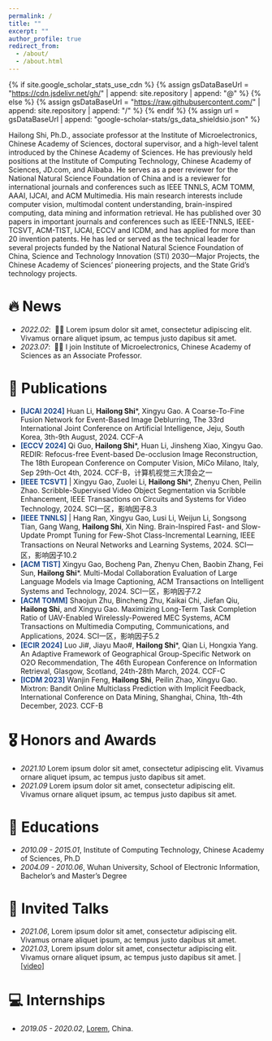```yaml
---
permalink: /
title: ""
excerpt: ""
author_profile: true
redirect_from: 
  - /about/
  - /about.html
---
```


{% if site.google_scholar_stats_use_cdn %}
{% assign gsDataBaseUrl = "https://cdn.jsdelivr.net/gh/" | append: site.repository | append: "@" %}
{% else %}
{% assign gsDataBaseUrl = "https://raw.githubusercontent.com/" | append: site.repository | append: "/" %}
{% endif %}
{% assign url = gsDataBaseUrl | append: "google-scholar-stats/gs_data_shieldsio.json" %}

<span class='anchor' id='about-me'></span>

Hailong Shi, Ph.D., associate professor at the Institute of Microelectronics, Chinese Academy of Sciences, doctoral supervisor, and a high-level talent introduced by the Chinese Academy of Sciences. He has previously held positions at the Institute of Computing Technology, Chinese Academy of Sciences, JD.com, and Alibaba. He serves as a peer reviewer for the National Natural Science Foundation of China and is a reviewer for international journals and conferences such as IEEE TNNLS, ACM TOMM, AAAI, IJCAI, and ACM Multimedia. His main research interests include computer vision, multimodal content understanding, brain-inspired computing, data mining and information retrieval. He has published over 30 papers in important journals and conferences such as IEEE-TNNLS, IEEE-TCSVT, ACM-TIST, IJCAI, ECCV and ICDM, and has applied for more than 20 invention patents. He has led or served as the technical leader for several projects funded by the National Natural Science Foundation of China, Science and Technology Innovation (STI) 2030—Major Projects, the Chinese Academy of Sciences’ pioneering projects, and the State Grid’s technology projects.


# 🔥 News
- *2022.02*: &nbsp;🎉🎉 Lorem ipsum dolor sit amet, consectetur adipiscing elit. Vivamus ornare aliquet ipsum, ac tempus justo dapibus sit amet. 
- *2023.07*: &nbsp;🎉🎉 I join Institute of Microelectronics, Chinese Academy of Sciences as an Associate Professor.


# 📝 Publications 
<!--
<div class='paper-box'><div class='paper-box-image'><div><div class="badge">CVPR 2016</div><img src='images/500x300.png' alt="sym" width="100%"></div></div>
<div class='paper-box-text' markdown="1">

[Deep Residual Learning for Image Recognition](https://openaccess.thecvf.com/content_cvpr_2016/papers/He_Deep_Residual_Learning_CVPR_2016_paper.pdf)

**Kaiming He**, Xiangyu Zhang, Shaoqing Ren, Jian Sun

[**Project**](https://scholar.google.com/citations?view_op=view_citation&hl=zh-CN&user=DhtAFkwAAAAJ&citation_for_view=DhtAFkwAAAAJ:ALROH1vI_8AC) <strong><span class='show_paper_citations' data='DhtAFkwAAAAJ:ALROH1vI_8AC'></span></strong>
- Lorem ipsum dolor sit amet, consectetur adipiscing elit. Vivamus ornare aliquet ipsum, ac tempus justo dapibus sit amet. 
</div>
</div>
-->

- **<font color = "#224B8D">[IJCAI 2024]</font>** Huan Li, **Hailong Shi***, Xingyu Gao. A Coarse-To-Fine Fusion Network for Event-Based Image Deblurring, The 33rd International Joint Conference on Artificial Intelligence, Jeju, South Korea, 3th-9th August, 2024. CCF-A
- **<font color = "#224B8D">[ECCV 2024]</font>** Qi Guo, **Hailong Shi***, Huan Li, Jinsheng Xiao, Xingyu Gao. REDIR: Refocus-free Event-based De-occlusion Image Reconstruction, The 18th European Conference on Computer Vision, MiCo Milano, Italy, Sep 29th-Oct 4th, 2024. CCF-B，计算机视觉三大顶会之一
- **<font color = "#224B8D">[IEEE TCSVT]</font>** | Xingyu Gao, Zuolei Li, **Hailong Shi***, Zhenyu Chen, Peilin Zhao. Scribble-Supervised Video Object Segmentation via Scribble Enhancement, IEEE Transactions on Circuits and Systems for Video Technology, 2024. SCI一区，影响因子8.3
- **<font color = "#224B8D">[IEEE TNNLS]</font>** | Hang Ran, Xingyu Gao, Lusi Li, Weijun Li, Songsong Tian, Gang Wang, **Hailong Shi**, Xin Ning. Brain-Inspired Fast- and Slow-Update Prompt Tuning for Few-Shot Class-Incremental Learning, IEEE Transactions on Neural Networks and Learning Systems, 2024. SCI一区，影响因子10.2
- **<font color = "#224B8D">[ACM TIST]</font>** Xingyu Gao, Bocheng Pan, Zhenyu Chen, Baobin Zhang, Fei Sun, **Hailong Shi***. Multi-Modal Collaboration Evaluation of Large Language Models via Image Captioning, ACM Transactions on Intelligent Systems and Technology, 2024. SCI一区，影响因子7.2
- **<font color = "#224B8D">[ACM TOMM]</font>** Shaojun Zhu, Bincheng Zhu, Kaikai Chi, Jiefan Qiu, **Hailong Shi**, and Xingyu Gao. Maximizing Long-Term Task Completion Ratio of UAV-Enabled Wirelessly-Powered MEC Systems, ACM Transactions on Multimedia Computing, Communications, and Applications, 2024. SCI一区，影响因子5.2
- **<font color = "#224B8D">[ECIR 2024]</font>** Luo Ji#, Jiayu Mao#, **Hailong Shi***, Qian Li, Hongxia Yang. An Adaptive Framework of Geographical Group-Specific Network on O2O Recommendation, The 46th European Conference on Information Retrieval, Glasgow, Scotland, 24th-28th March, 2024. CCF-C
- **<font color = "#224B8D">[ICDM 2023]</font>** Wanjin Feng, **Hailong Shi**, Peilin Zhao, Xingyu Gao. Mixtron: Bandit Online Multiclass Prediction with Implicit Feedback, International Conference on Data Mining, Shanghai, China, 1th-4th December, 2023. CCF-B

# 🎖 Honors and Awards
- *2021.10* Lorem ipsum dolor sit amet, consectetur adipiscing elit. Vivamus ornare aliquet ipsum, ac tempus justo dapibus sit amet. 
- *2021.09* Lorem ipsum dolor sit amet, consectetur adipiscing elit. Vivamus ornare aliquet ipsum, ac tempus justo dapibus sit amet. 

# 📖 Educations
- *2010.09 - 2015.01*, Institute of Computing Technology, Chinese Academy of Sciences, Ph.D
- *2004.09 - 2010.06*, Wuhan University, School of Electronic Information, Bachelor’s and Master’s Degree

# 💬 Invited Talks
- *2021.06*, Lorem ipsum dolor sit amet, consectetur adipiscing elit. Vivamus ornare aliquet ipsum, ac tempus justo dapibus sit amet. 
- *2021.03*, Lorem ipsum dolor sit amet, consectetur adipiscing elit. Vivamus ornare aliquet ipsum, ac tempus justo dapibus sit amet.  \| [\[video\]](https://github.com/)

# 💻 Internships
- *2019.05 - 2020.02*, [Lorem](https://github.com/), China.
